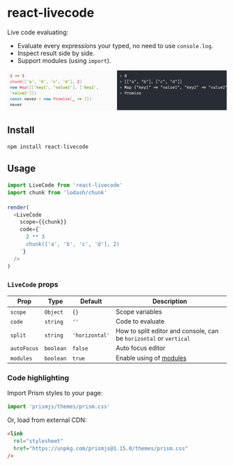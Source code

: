# react-livecode

Live code evaluating:

- Evaluate every expressions your typed, no need to use `console.log`.
- Inspect result side by side.
- Support modules (using `import`).

![screenshot](./screenshot.png)

## Install

```
npm install react-livecode
```

## Usage

```js
import LiveCode from 'react-livecode'
import chunk from 'lodash/chunk'

render(
  <LiveCode
    scope={{chunk}}
    code={`
      2 ** 3
      chunk(['a', 'b', 'c', 'd'], 2)
    `}
  />
)
```

### `LiveCode` props

| Prop        | Type      | Default        | Description                                                                               |
| ----------- | --------- | -------------- | ----------------------------------------------------------------------------------------- |
| `scope`     | `Object`  | `{}`           | Scope variables                                                                           |
| `code`      | `string`  | `''`           | Code to evaluate                                                                          |
| `split`     | `string`  | `'horizontal'` | How to split editor and console, can be `horizontal` or `vertical`                        |
| `autoFocus` | `boolean` | `false`        | Auto focus editor                                                                         |
| `modules`   | `boolean` | `true`         | Enable using of [modules](https://developers.google.com/web/fundamentals/primers/modules) |

### Code highlighting

Import Prism styles to your page:

```js
import 'prismjs/themes/prism.css'
```

Or, load from external CDN:

```html
<link
  rel="stylesheet"
  href="https://unpkg.com/prismjs@1.15.0/themes/prism.css"
/>
```
